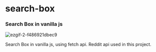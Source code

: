 # search-box
### Search Box in vanilla js
![ezgif-2-f486921dbec9](https://user-images.githubusercontent.com/59308744/108330747-fcf77700-71f3-11eb-933c-b29b4d54d186.gif)

Search Box in vanilla js, using fetch api. 
Reddit api used in this project.
